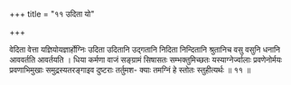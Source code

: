 +++
title = "११ उदिता यो"

+++

वेदिता वेत्ता यज्ञियोयज्ञार्होग्निः उदिता उदितानि उद्गतानि निदिता निन्दितानि श्रुतानिच वसु वसुनि धनानि आववर्तति आवर्तयति । धिया कर्मणा वाजं सङ्ग्रामं सिषासतः सम्भक्तुमिच्छतः यस्याग्नेर्ज्वालाः प्रवणेनोर्मयः प्रवणाभिमुखाः समुद्रस्यतरङ्गाइव दुष्टराः तर्तुमश- क्याः तमग्निं हे स्तोतः स्तुहीत्यर्थः ॥ ११ ॥